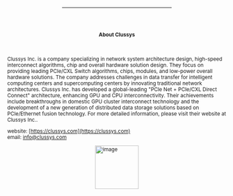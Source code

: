 

<div style="margin: 0; padding: 0;">
<br>
<br>
<br>
<small>
<hr style="width: 50%; margin-left: auto; margin-right: auto;">
<div style="display: flex; justify-content: center; align-items: center; height: 100px;">
    <h4>About Clussys</h4>
</div>
Clussys Inc. is a company specializing in network system architecture design, high-speed interconnect algorithms, chip and overall hardware solution design. They focus on providing leading PCIe/CXL Switch algorithms, chips, modules, and low-power overall hardware solutions. The company addresses challenges in data transfer for intelligent computing centers and supercomputing centers by innovating traditional network architectures. Clussys Inc. has developed a global-leading "PCIe Net + PCIe/CXL Direct Connect" architecture, enhancing GPU and CPU interconnectivity. Their achievements include breakthroughs in domestic GPU cluster interconnect technology and the development of a new generation of distributed data storage solutions based on PCIe/Ethernet fusion technology. For more detailed information, please visit their website at Clussys Inc..

website: [https://clussys.com](https://clussys.com)
<br>
email: [info@clussys.com](info@clussys.com)

<div style="display: flex; justify-content: center; align-items: center;">
    <img src="https://clussys.github.io/images/ClussysWechatLogo.png" alt="image" width="100" height="auto">
</div>
</small>
</div>
